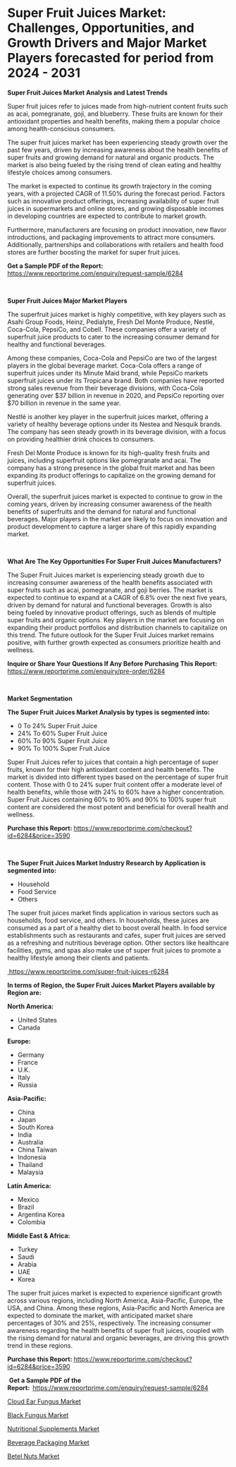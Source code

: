 <p><h1>Super Fruit Juices Market: Challenges, Opportunities, and Growth Drivers and Major Market Players forecasted for period from 2024 - 2031</h1></p><p><strong>Super Fruit Juices Market Analysis and Latest Trends</strong></p>
<p><p>Super fruit juices refer to juices made from high-nutrient content fruits such as acai, pomegranate, goji, and blueberry. These fruits are known for their antioxidant properties and health benefits, making them a popular choice among health-conscious consumers.</p><p>The super fruit juices market has been experiencing steady growth over the past few years, driven by increasing awareness about the health benefits of super fruits and growing demand for natural and organic products. The market is also being fueled by the rising trend of clean eating and healthy lifestyle choices among consumers.</p><p>The market is expected to continue its growth trajectory in the coming years, with a projected CAGR of 11.50% during the forecast period. Factors such as innovative product offerings, increasing availability of super fruit juices in supermarkets and online stores, and growing disposable incomes in developing countries are expected to contribute to market growth.</p><p>Furthermore, manufacturers are focusing on product innovation, new flavor introductions, and packaging improvements to attract more consumers. Additionally, partnerships and collaborations with retailers and health food stores are further boosting the market for super fruit juices.</p></p>
<p><strong>Get a Sample PDF of the Report:&nbsp;</strong> <a href="https://www.reportprime.com/enquiry/request-sample/6284">https://www.reportprime.com/enquiry/request-sample/6284</a></p>
<p>&nbsp;</p>
<p><strong>Super Fruit Juices Major Market Players</strong></p>
<p><p>The superfruit juices market is highly competitive, with key players such as Asahi Group Foods, Heinz, Pedialyte, Fresh Del Monte Produce, Nestlé, Coca-Cola, PepsiCo, and Cobell. These companies offer a variety of superfruit juice products to cater to the increasing consumer demand for healthy and functional beverages.</p><p>Among these companies, Coca-Cola and PepsiCo are two of the largest players in the global beverage market. Coca-Cola offers a range of superfruit juices under its Minute Maid brand, while PepsiCo markets superfruit juices under its Tropicana brand. Both companies have reported strong sales revenue from their beverage divisions, with Coca-Cola generating over $37 billion in revenue in 2020, and PepsiCo reporting over $70 billion in revenue in the same year.</p><p>Nestlé is another key player in the superfruit juices market, offering a variety of healthy beverage options under its Nestea and Nesquik brands. The company has seen steady growth in its beverage division, with a focus on providing healthier drink choices to consumers.</p><p>Fresh Del Monte Produce is known for its high-quality fresh fruits and juices, including superfruit options like pomegranate and acai. The company has a strong presence in the global fruit market and has been expanding its product offerings to capitalize on the growing demand for superfruit juices.</p><p>Overall, the superfruit juices market is expected to continue to grow in the coming years, driven by increasing consumer awareness of the health benefits of superfruits and the demand for natural and functional beverages. Major players in the market are likely to focus on innovation and product development to capture a larger share of this rapidly expanding market.</p></p>
<p>&nbsp;</p>
<p><strong>What Are The Key Opportunities For Super Fruit Juices Manufacturers?</strong></p>
<p><p>The Super Fruit Juices market is experiencing steady growth due to increasing consumer awareness of the health benefits associated with super fruits such as acai, pomegranate, and goji berries. The market is expected to continue to expand at a CAGR of 6.8% over the next five years, driven by demand for natural and functional beverages. Growth is also being fueled by innovative product offerings, such as blends of multiple super fruits and organic options. Key players in the market are focusing on expanding their product portfolios and distribution channels to capitalize on this trend. The future outlook for the Super Fruit Juices market remains positive, with further growth expected as consumers prioritize health and wellness.</p></p>
<p><strong>Inquire or Share Your Questions If Any Before Purchasing This Report:</strong> <a href="https://www.reportprime.com/enquiry/pre-order/6284">https://www.reportprime.com/enquiry/pre-order/6284</a></p>
<p>&nbsp;</p>
<p><strong>Market Segmentation</strong></p>
<p><strong>The Super Fruit Juices Market Analysis by types is segmented into:</strong></p>
<p><ul><li>0 To 24% Super Fruit Juice</li><li>24% To 60% Super Fruit Juice</li><li>60% To 90% Super Fruit Juice</li><li>90% To 100% Super Fruit Juice</li></ul></p>
<p><p>Super Fruit Juices refer to juices that contain a high percentage of super fruits, known for their high antioxidant content and health benefits. The market is divided into different types based on the percentage of super fruit content. Those with 0 to 24% super fruit content offer a moderate level of health benefits, while those with 24% to 60% have a higher concentration. Super Fruit Juices containing 60% to 90% and 90% to 100% super fruit content are considered the most potent and beneficial for overall health and wellness.</p></p>
<p><strong>Purchase this Report:&nbsp;</strong><a href="https://www.reportprime.com/checkout?id=6284&price=3590">https://www.reportprime.com/checkout?id=6284&price=3590</a></p>
<p>&nbsp;</p>
<p><strong>The Super Fruit Juices Market Industry Research by Application is segmented into:</strong></p>
<p><ul><li>Household</li><li>Food Service</li><li>Others</li></ul></p>
<p><p>The super fruit juices market finds application in various sectors such as households, food service, and others. In households, these juices are consumed as a part of a healthy diet to boost overall health. In food service establishments such as restaurants and cafes, super fruit juices are served as a refreshing and nutritious beverage option. Other sectors like healthcare facilities, gyms, and spas also make use of super fruit juices to promote a healthy lifestyle among their clients and patients.</p></p>
<p><a href="https://www.reportprime.com/super-fruit-juices-r6284">&nbsp;https://www.reportprime.com/super-fruit-juices-r6284</a></p>
<p><strong>In terms of Region, the Super Fruit Juices Market Players available by Region are:</strong></p>
<p>
    <p> <strong> North America: </strong>
        <ul>
            <li>United States</li>
            <li>Canada</li>
        </ul>
        </p> 
    <p> <strong> Europe: </strong>
        <ul>
            <li>Germany</li>
            <li>France</li>
            <li>U.K.</li>
            <li>Italy</li>
            <li>Russia</li>
        </ul>
        </p> 
    <p> <strong> Asia-Pacific: </strong>
        <ul>
            <li>China</li>
            <li>Japan</li>
            <li>South Korea</li>
            <li>India</li>
            <li>Australia</li>
            <li>China Taiwan</li>
            <li>Indonesia</li>
            <li>Thailand</li>
            <li>Malaysia</li>
        </ul>
        </p> 
    <p> <strong> Latin America: </strong>
        <ul>
            <li>Mexico</li>
            <li>Brazil</li>
            <li>Argentina Korea</li>
            <li>Colombia</li>
        </ul>
        </p> 
    <p> <strong> Middle East & Africa: </strong>
        <ul>
            <li>Turkey</li>
            <li>Saudi</li>
            <li>Arabia</li>
            <li>UAE</li>
            <li>Korea</li>
        </ul>
    </p>
    </p>
<p><p>The super fruit juices market is expected to experience significant growth across various regions, including North America, Asia-Pacific, Europe, the USA, and China. Among these regions, Asia-Pacific and North America are expected to dominate the market, with anticipated market share percentages of 30% and 25%, respectively. The increasing consumer awareness regarding the health benefits of super fruit juices, coupled with the rising demand for natural and organic beverages, are driving this growth trend in these regions.</p></p>
<p><strong>Purchase this Report: </strong><a href="https://www.reportprime.com/checkout?id=6284&price=3590">https://www.reportprime.com/checkout?id=6284&price=3590</a></p>
<p>&nbsp;<strong>Get a Sample PDF of the Report:&nbsp;&nbsp;</strong><a href="https://www.reportprime.com/enquiry/request-sample/6284">https://www.reportprime.com/enquiry/request-sample/6284</a></p>
<p><strong></strong></p>
<p><p><a href="https://github.com/alexxisgm/Market-Research-Report-List-2/blob/main/cloud-ear-fungus-market.md">Cloud Ear Fungus Market</a></p><p><a href="https://github.com/HenrietteMills1/Market-Research-Report-List-2/blob/main/black-fungus-market.md">Black Fungus Market</a></p><p><a href="https://github.com/sifatuddin25/Market-Research-Report-List-2/blob/main/nutritional-supplements-market.md">Nutritional Supplements Market</a></p><p><a href="https://github.com/marthawweekle/Market-Research-Report-List-2/blob/main/beverage-packaging-market.md">Beverage Packaging Market</a></p><p><a href="https://github.com/SheilaBruen2023/Market-Research-Report-List-2/blob/main/betel-nuts-market.md">Betel Nuts Market</a></p></p>